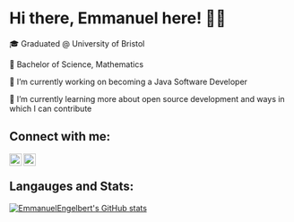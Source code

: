 # Hi there, Emmanuel here! 👋🏾

<p>
🎓 Graduated @ University of Bristol 

📔 Bachelor of Science, Mathematics

🔭 I’m currently working on becoming a Java Software Developer

🌱 I’m currently learning more about open source development and ways in which I can contribute
<p>

## Connect with me:

[<img align="left" alt="EmmanuelEngelbert | LinkedIn" width="22px" src="https://cdn.simpleicons.org/linkedin/0A66C2" />][linkedin]
[<img align="left" alt="EmmanuelEngelbert | LinkedIn" width="22px" src="https://cdn.simpleicons.org/twitter/1DA1F2" />][twitter]

<br />

## Langauges and Stats:

[![EmmanuelEngelbert's GitHub stats](https://github-readme-stats.vercel.app/api?username=EmmanuelEngelbert&show_icons=true&theme=transparent)](https://github.com/EmmanuelEngelbert/github-readme-stats)

[linkedin]: https://www.linkedin.com/in/emmanuelengelbert/
[twitter]: https://twitter.com/EmmEngelbert


